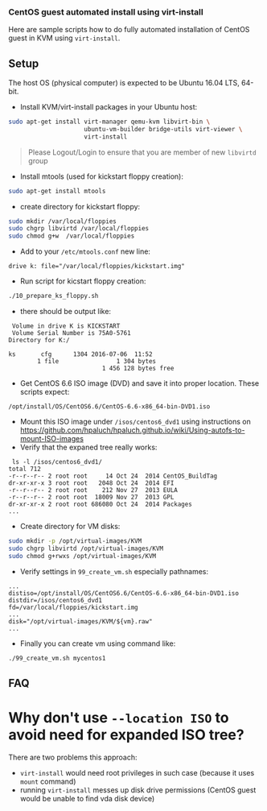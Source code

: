 ### CentOS guest automated install using virt-install

Here are sample scripts how to do fully automated installation
of CentOS guest in KVM using `virt-install`.

## Setup

The host OS (physical computer) is expected to be Ubuntu 16.04 LTS, 64-bit.

* Install KVM/virt-install packages in your Ubuntu host:
```bash
sudo apt-get install virt-manager qemu-kvm libvirt-bin \
                     ubuntu-vm-builder bridge-utils virt-viewer \
                     virt-install
``` 

> Please Logout/Login to ensure that you are member of new
> `libvirtd` group

* Install mtools (used for kickstart floppy creation):
```bash
sudo apt-get install mtools
```

* create directory for kickstart floppy:
```bash
sudo mkdir /var/local/floppies
sudo chgrp libvirtd /var/local/floppies
sudo chmod g+w  /var/local/floppies
```

* Add to your `/etc/mtools.conf` new line:
```
drive k: file="/var/local/floppies/kickstart.img"
```

* Run script for kicstart floppy creation:
```bash
./10_prepare_ks_floppy.sh
```

* there should be output like:
```
 Volume in drive K is KICKSTART  
 Volume Serial Number is 75A0-5761
Directory for K:/

ks       cfg      1304 2016-07-06  11:52 
        1 file                1 304 bytes
                          1 456 128 bytes free

```

* Get CentOS 6.6 ISO image (DVD) and save it into proper location.
  These scripts expect:
```
/opt/install/OS/CentOS6.6/CentOS-6.6-x86_64-bin-DVD1.iso
```
* Mount this ISO image under `/isos/centos6_dvd1` using
  instructions on <https://github.com/hpaluch/hpaluch.github.io/wiki/Using-autofs-to-mount-ISO-images>  
* Verify that the expaned tree really works:
```
 ls -l /isos/centos6_dvd1/
total 712
-r--r--r-- 2 root root     14 Oct 24  2014 CentOS_BuildTag
dr-xr-xr-x 3 root root   2048 Oct 24  2014 EFI
-r--r--r-- 2 root root    212 Nov 27  2013 EULA
-r--r--r-- 2 root root  18009 Nov 27  2013 GPL
dr-xr-xr-x 2 root root 686080 Oct 24  2014 Packages
...
```

* Create directory for VM disks:
```bash
sudo mkdir -p /opt/virtual-images/KVM
sudo chgrp libvirtd /opt/virtual-images/KVM
sudo chmod g+rwxs /opt/virtual-images/KVM
```

* Verify settings in `99_create_vm.sh` especially pathnames:
```
...
distiso=/opt/install/OS/CentOS6.6/CentOS-6.6-x86_64-bin-DVD1.iso
distdir=/isos/centos6_dvd1
fd=/var/local/floppies/kickstart.img
...
disk="/opt/virtual-images/KVM/${vm}.raw"
...
```

* Finally you can create vm using command like:
```bash
./99_create_vm.sh mycentos1
```


## FAQ

# Why don't use `--location ISO` to avoid need for expanded ISO tree?

There are two problems this approach:

* `virt-install` would need root privileges in such case (because it uses `mount` command)
* running `virt-install` messes up disk drive permissions (CentOS guest would be unable to find
  vda disk device)



